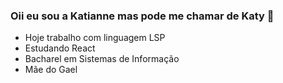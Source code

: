 ### Oii eu sou a Katianne mas pode me chamar de Katy  👋

- Hoje trabalho com linguagem LSP 
- Estudando React 
- Bacharel em Sistemas de Informação
- Mãe do Gael


